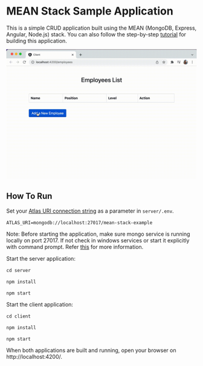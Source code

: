 # MEAN Stack Sample Application

This is a simple CRUD application built using the MEAN (MongoDB, Express, Angular, Node.js) stack. You can also follow the step-by-step [tutorial](https://www.mongodb.com/languages/mean-stack-tutorial) for building this application.

![Demonstration of the web application](demo.gif)

## How To Run

 Set your [Atlas URI connection string](https://docs.atlas.mongodb.com/getting-started/) as a parameter in `server/.env`.

```
ATLAS_URI=mongodb://localhost:27017/mean-stack-example
```

Note: Before starting the application, make sure mongo service is running locally on port 27017. If not check in windows services or start it explicitly with command prompt. Refer [this](https://www.mongodb.com/docs/manual/tutorial/install-mongodb-on-windows/) for more information.


Start the server application:
```
cd server
```
```
npm install
```
```
npm start
```

Start the client application:
```
cd client
```
```
npm install
```
```
npm start
```
When both applications are built and running, open your browser on http://localhost:4200/.